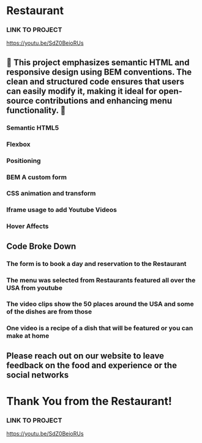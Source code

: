 # Restaurant

### LINK TO PROJECT

https://youtu.be/SdZ0BeioRUs

## 🚀 This project emphasizes semantic HTML and responsive design using BEM conventions. The clean and structured code ensures that users can easily modify it, making it ideal for open-source contributions and enhancing menu functionality. 🚀

### Semantic HTML5

### Flexbox

### Positioning

### BEM A custom form

### CSS animation and transform

### Iframe usage to add Youtube Videos

### Hover Affects

## Code Broke Down

### The form is to book a day and reservation to the Restaurant

### The menu was selected from Restaurants featured all over the USA from youtube

### The video clips show the 50 places around the USA and some of the dishes are from those

### One video is a recipe of a dish that will be featured or you can make at home

## Please reach out on our website to leave feedback on the food and experience or the social networks

# Thank You from the Restaurant!

### LINK TO PROJECT

https://youtu.be/SdZ0BeioRUs
